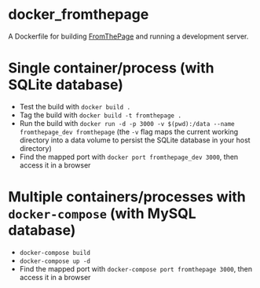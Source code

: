 docker_fromthepage
==================

A Dockerfile for building [FromThePage](https://github.com/benwbrum/fromthepage) and running a development server.

# Single container/process (with SQLite database)
 
* Test the build with `docker build .`
* Tag the build with `docker build -t fromthepage .`
* Run the build with `docker run -d -p 3000 -v $(pwd):/data --name fromthepage_dev fromthepage` (the `-v` flag maps the current working directory into a data volume to persist the SQLite database in your host directory)
* Find the mapped port with `docker port fromthepage_dev 3000`, then access it in a browser

# Multiple containers/processes with `docker-compose` (with MySQL database)

* `docker-compose build`
* `docker-compose up -d`
* Find the mapped port with `docker-compose port fromthepage 3000`, then access it in a browser

